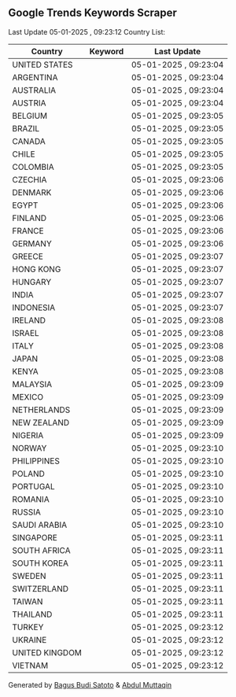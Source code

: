 
## Google Trends Keywords Scraper

Last Update 05-01-2025 , 09:23:12
Country List:

| Country | Keyword | Last Update |
| --- | --- | --- |
| UNITED STATES |  | 05-01-2025 , 09:23:04 |
| ARGENTINA |  | 05-01-2025 , 09:23:04 |
| AUSTRALIA |  | 05-01-2025 , 09:23:04 |
| AUSTRIA |  | 05-01-2025 , 09:23:04 |
| BELGIUM |  | 05-01-2025 , 09:23:05 |
| BRAZIL |  | 05-01-2025 , 09:23:05 |
| CANADA |  | 05-01-2025 , 09:23:05 |
| CHILE |  | 05-01-2025 , 09:23:05 |
| COLOMBIA |  | 05-01-2025 , 09:23:05 |
| CZECHIA |  | 05-01-2025 , 09:23:06 |
| DENMARK |  | 05-01-2025 , 09:23:06 |
| EGYPT |  | 05-01-2025 , 09:23:06 |
| FINLAND |  | 05-01-2025 , 09:23:06 |
| FRANCE |  | 05-01-2025 , 09:23:06 |
| GERMANY |  | 05-01-2025 , 09:23:06 |
| GREECE |  | 05-01-2025 , 09:23:07 |
| HONG KONG |  | 05-01-2025 , 09:23:07 |
| HUNGARY |  | 05-01-2025 , 09:23:07 |
| INDIA |  | 05-01-2025 , 09:23:07 |
| INDONESIA |  | 05-01-2025 , 09:23:07 |
| IRELAND |  | 05-01-2025 , 09:23:08 |
| ISRAEL |  | 05-01-2025 , 09:23:08 |
| ITALY |  | 05-01-2025 , 09:23:08 |
| JAPAN |  | 05-01-2025 , 09:23:08 |
| KENYA |  | 05-01-2025 , 09:23:08 |
| MALAYSIA |  | 05-01-2025 , 09:23:09 |
| MEXICO |  | 05-01-2025 , 09:23:09 |
| NETHERLANDS |  | 05-01-2025 , 09:23:09 |
| NEW ZEALAND |  | 05-01-2025 , 09:23:09 |
| NIGERIA |  | 05-01-2025 , 09:23:09 |
| NORWAY |  | 05-01-2025 , 09:23:10 |
| PHILIPPINES |  | 05-01-2025 , 09:23:10 |
| POLAND |  | 05-01-2025 , 09:23:10 |
| PORTUGAL |  | 05-01-2025 , 09:23:10 |
| ROMANIA |  | 05-01-2025 , 09:23:10 |
| RUSSIA |  | 05-01-2025 , 09:23:10 |
| SAUDI ARABIA |  | 05-01-2025 , 09:23:10 |
| SINGAPORE |  | 05-01-2025 , 09:23:11 |
| SOUTH AFRICA |  | 05-01-2025 , 09:23:11 |
| SOUTH KOREA |  | 05-01-2025 , 09:23:11 |
| SWEDEN |  | 05-01-2025 , 09:23:11 |
| SWITZERLAND |  | 05-01-2025 , 09:23:11 |
| TAIWAN |  | 05-01-2025 , 09:23:11 |
| THAILAND |  | 05-01-2025 , 09:23:11 |
| TURKEY |  | 05-01-2025 , 09:23:12 |
| UKRAINE |  | 05-01-2025 , 09:23:12 |
| UNITED KINGDOM |  | 05-01-2025 , 09:23:12 |
| VIETNAM |  | 05-01-2025 , 09:23:12 |

Generated by [Bagus Budi Satoto](https://github.com/bagussatoto/) & [Abdul Muttaqin](https://github.com/fdciabdul/)
